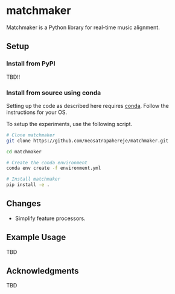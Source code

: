 # matchmaker

Matchmaker is a Python library for real-time music alignment.


## Setup

### Install from PyPI

TBD!!


### Install from source using conda

Setting up the code as described here requires [conda](https://docs.conda.io/projects/conda/en/latest/user-guide/install/index.html). Follow the instructions for your OS.

To setup the experiments, use the following script.

```bash
# Clone matchmaker
git clone https://github.com/neosatrapahereje/matchmaker.git

cd matchmaker

# Create the conda environment
conda env create -f environment.yml

# Install matchmaker
pip install -e .
```

## Changes

* Simplify feature processors.
## Example Usage

TBD

## Acknowledgments

TBD